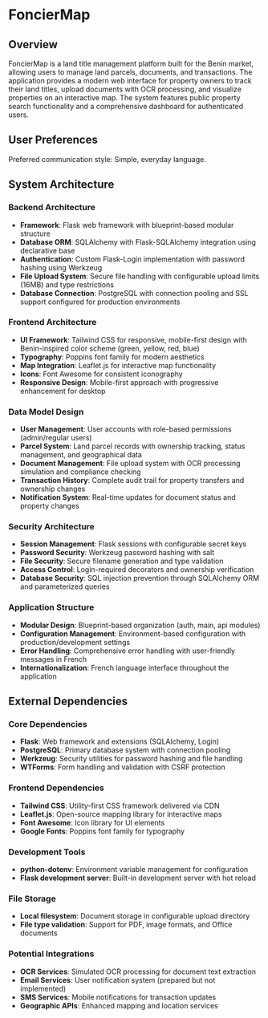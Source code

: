 # FoncierMap

## Overview

FoncierMap is a land title management platform built for the Benin market, allowing users to manage land parcels, documents, and transactions. The application provides a modern web interface for property owners to track their land titles, upload documents with OCR processing, and visualize properties on an interactive map. The system features public property search functionality and a comprehensive dashboard for authenticated users.

## User Preferences

Preferred communication style: Simple, everyday language.

## System Architecture

### Backend Architecture
- **Framework**: Flask web framework with blueprint-based modular structure
- **Database ORM**: SQLAlchemy with Flask-SQLAlchemy integration using declarative base
- **Authentication**: Custom Flask-Login implementation with password hashing using Werkzeug
- **File Upload System**: Secure file handling with configurable upload limits (16MB) and type restrictions
- **Database Connection**: PostgreSQL with connection pooling and SSL support configured for production environments

### Frontend Architecture
- **UI Framework**: Tailwind CSS for responsive, mobile-first design with Benin-inspired color scheme (green, yellow, red, blue)
- **Typography**: Poppins font family for modern aesthetics
- **Map Integration**: Leaflet.js for interactive map functionality
- **Icons**: Font Awesome for consistent iconography
- **Responsive Design**: Mobile-first approach with progressive enhancement for desktop

### Data Model Design
- **User Management**: User accounts with role-based permissions (admin/regular users)
- **Parcel System**: Land parcel records with ownership tracking, status management, and geographical data
- **Document Management**: File upload system with OCR processing simulation and compliance checking
- **Transaction History**: Complete audit trail for property transfers and ownership changes
- **Notification System**: Real-time updates for document status and property changes

### Security Architecture
- **Session Management**: Flask sessions with configurable secret keys
- **Password Security**: Werkzeug password hashing with salt
- **File Security**: Secure filename generation and type validation
- **Access Control**: Login-required decorators and ownership verification
- **Database Security**: SQL injection prevention through SQLAlchemy ORM and parameterized queries

### Application Structure
- **Modular Design**: Blueprint-based organization (auth, main, api modules)
- **Configuration Management**: Environment-based configuration with production/development settings
- **Error Handling**: Comprehensive error handling with user-friendly messages in French
- **Internationalization**: French language interface throughout the application

## External Dependencies

### Core Dependencies
- **Flask**: Web framework and extensions (SQLAlchemy, Login)
- **PostgreSQL**: Primary database system with connection pooling
- **Werkzeug**: Security utilities for password hashing and file handling
- **WTForms**: Form handling and validation with CSRF protection

### Frontend Dependencies
- **Tailwind CSS**: Utility-first CSS framework delivered via CDN
- **Leaflet.js**: Open-source mapping library for interactive maps
- **Font Awesome**: Icon library for UI elements
- **Google Fonts**: Poppins font family for typography

### Development Tools
- **python-dotenv**: Environment variable management for configuration
- **Flask development server**: Built-in development server with hot reload

### File Storage
- **Local filesystem**: Document storage in configurable upload directory
- **File type validation**: Support for PDF, image formats, and Office documents

### Potential Integrations
- **OCR Services**: Simulated OCR processing for document text extraction
- **Email Services**: User notification system (prepared but not implemented)
- **SMS Services**: Mobile notifications for transaction updates
- **Geographic APIs**: Enhanced mapping and location services